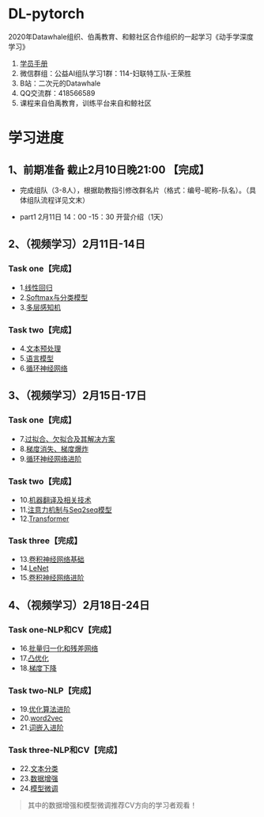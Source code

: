 # DL-pytorch

2020年Datawhale组织、伯禹教育、和鲸社区合作组织的一起学习《动手学深度学习》

1. [学员手册](https://shimo.im/docs/pdr3wkyHKrxJYdyT/read)
2. 微信群组：公益AI组队学习1群：114-妇联特工队-王荣胜
3. B站：二次元的Datawhale
4. QQ交流群：418566589
5. 课程来自伯禹教育，训练平台来自和鲸社区

# 学习进度

## 1、前期准备  截止2月10日晚21:00 【完成】

- 完成组队（3-8人），根据助教指引修改群名片（格式：编号-昵称-队名）。（具体组队流程详见文末）

- part1 2月11日 14：00 -15：30 开营介绍（1天）

## 2、（视频学习）2月11日-14日

### Task one【完成】

- 1.[线性回归](https://github.com/WangRongsheng/DL-pytorch/tree/master/%E3%80%902.11-14%E3%80%91Task%20one/1.线性回归)
- 2.[Softmax与分类模型](https://github.com/WangRongsheng/DL-pytorch/tree/master/%E3%80%902.11-14%E3%80%91Task%20one/2.Softmax与分类模型)
- 3.[多层感知机](https://github.com/WangRongsheng/DL-pytorch/tree/master/%E3%80%902.11-14%E3%80%91Task%20one/3.多层感知机)


### Task two【完成】

- 4.[文本预处理](https://github.com/WangRongsheng/DL-pytorch/tree/master/%E3%80%902.11-14%E3%80%91Task%20two/4.文本预处理)
- 5.[语言模型](https://github.com/WangRongsheng/DL-pytorch/tree/master/%E3%80%902.11-14%E3%80%91Task%20two/5.语言模型)
- 6.[循环神经网络](https://github.com/WangRongsheng/DL-pytorch/tree/master/%E3%80%902.11-14%E3%80%91Task%20two/6.循环神经网络)

## 3、（视频学习）2月15日-17日

### Task one【完成】

- 7.[过拟合、欠拟合及其解决方案](https://github.com/WangRongsheng/DL-pytorch/tree/master/%E3%80%902.15-17%E3%80%91Task%20one/7.%E8%BF%87%E6%8B%9F%E5%90%88%E3%80%81%E6%AC%A0%E6%8B%9F%E5%90%88%E5%8F%8A%E5%85%B6%E8%A7%A3%E5%86%B3%E6%96%B9%E6%A1%88)
- 8.[梯度消失、梯度爆炸](https://github.com/WangRongsheng/DL-pytorch/tree/master/%E3%80%902.15-17%E3%80%91Task%20one/8.梯度消失、梯度爆炸)
- 9.[循环神经网络进阶](https://github.com/WangRongsheng/DL-pytorch/tree/master/%E3%80%902.15-17%E3%80%91Task%20one/9.循环神经网络进阶)


### Task two【完成】

- 10.[机器翻译及相关技术](https://github.com/WangRongsheng/DL-pytorch/tree/master/【2.15-17】Task%20two/10.机器翻译及相关技术)
- 11.[注意力机制与Seq2seq模型](https://github.com/WangRongsheng/DL-pytorch/tree/master/【2.15-17】Task%20two/11.注意力机制与Seq2seq模型)
- 12.[Transformer](https://github.com/WangRongsheng/DL-pytorch/tree/master/【2.15-17】Task%20two/12.Transformer)

### Task three【完成】

- 13.[卷积神经网络基础](https://github.com/WangRongsheng/DL-pytorch/tree/master/%E3%80%902.15-17%E3%80%91Task%20three/13.%E5%8D%B7%E7%A7%AF%E7%A5%9E%E7%BB%8F%E7%BD%91%E7%BB%9C%E5%9F%BA%E7%A1%80)
- 14.[LeNet](https://github.com/WangRongsheng/DL-pytorch/tree/master/%E3%80%902.15-17%E3%80%91Task%20three/14.leNet)
- 15.[卷积神经网络进阶](https://github.com/WangRongsheng/DL-pytorch/tree/master/%E3%80%902.15-17%E3%80%91Task%20three/15.卷积神经网络进阶)

## 4、（视频学习）2月18日-24日

### Task one-NLP和CV【完成】

- 16.[批量归一化和残差网络](https://github.com/WangRongsheng/DL-pytorch/tree/master/%E3%80%902.18-24%E3%80%91Task%20one-NLP_and_CV/16.%E6%89%B9%E9%87%8F%E5%BD%92%E4%B8%80%E5%8C%96%E5%92%8C%E6%AE%8B%E5%B7%AE%E7%BD%91%E7%BB%9C)
- 17.[凸优化](https://github.com/WangRongsheng/DL-pytorch/tree/master/%E3%80%902.18-24%E3%80%91Task%20one-NLP_and_CV/17.凸优化)
- 18.[梯度下降](https://github.com/WangRongsheng/DL-pytorch/tree/master/%E3%80%902.18-24%E3%80%91Task%20one-NLP_and_CV/18.梯度下降)

### Task two-NLP【完成】

- 19.[优化算法进阶](https://github.com/WangRongsheng/DL-pytorch/tree/master/%E3%80%902.18-24%E3%80%91Task%20two-NLP/19.%E4%BC%98%E5%8C%96%E7%AE%97%E6%B3%95%E8%BF%9B%E9%98%B6)
- 20.[word2vec](https://github.com/WangRongsheng/DL-pytorch/tree/master/%E3%80%902.18-24%E3%80%91Task%20two-NLP/20.word2vec)
- 21.[词嵌入进阶](https://github.com/WangRongsheng/DL-pytorch/tree/master/%E3%80%902.18-24%E3%80%91Task%20two-NLP/21.词嵌入进阶)

### Task three-NLP和CV【完成】

- 22.[文本分类](https://github.com/WangRongsheng/DL-pytorch/tree/master/%E3%80%902.18-24%E3%80%91Task%20three-NLP_and_CV/22.%E6%96%87%E6%9C%AC%E5%88%86%E7%B1%BB)
- 23.[数据增强](https://github.com/WangRongsheng/DL-pytorch/tree/master/%E3%80%902.18-24%E3%80%91Task%20three-NLP_and_CV/23.数据增强)
- 24.[模型微调](https://github.com/WangRongsheng/DL-pytorch/tree/master/%E3%80%902.18-24%E3%80%91Task%20three-NLP_and_CV/24.模型微调)

> 其中的数据增强和模型微调推荐CV方向的学习者观看！

